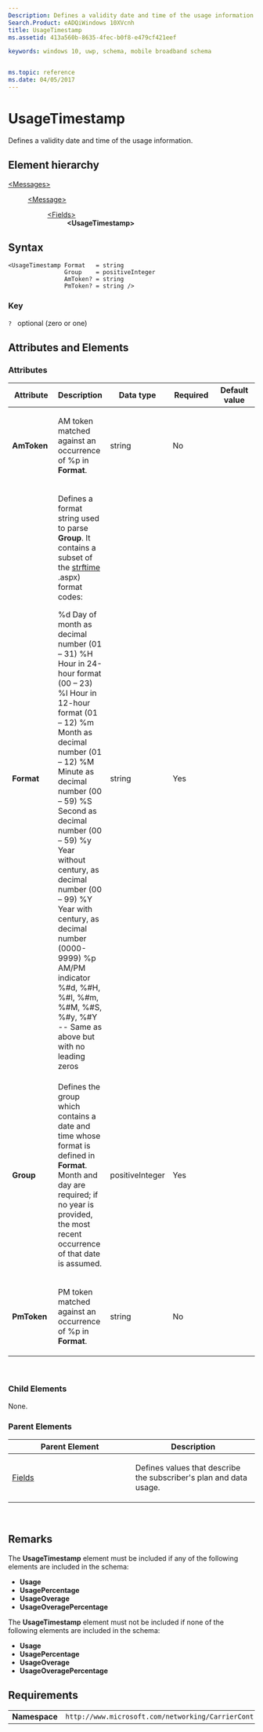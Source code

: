 ```yaml
---
Description: Defines a validity date and time of the usage information
Search.Product: eADQiWindows 10XVcnh
title: UsageTimestamp
ms.assetid: 413a560b-8635-4fec-b0f8-e479cf421eef

keywords: windows 10, uwp, schema, mobile broadband schema


ms.topic: reference
ms.date: 04/05/2017
---
```


# UsageTimestamp


Defines a validity date and time of the usage information.

## Element hierarchy

<dl>
<dt><a href="element-messages.md">&lt;Messages&gt;</a></dt>
<dd>
<dl>
<dt><a href="element-message.md">&lt;Message&gt;</a></dt>
<dd>
<dl>
<dt><a href="element-fields.md">&lt;Fields&gt;</a></dt>
<dd><b>&lt;UsageTimestamp&gt;</b></dd>
</dl>
</dd>
</dl>
</dd>
</dl>

## Syntax

``` syntax
<UsageTimestamp Format   = string
                Group    = positiveInteger
                AmToken? = string
                PmToken? = string />
```

### Key

`?`   optional (zero or one)

## Attributes and Elements


### Attributes

<table>
<colgroup>
<col width="20%" />
<col width="20%" />
<col width="20%" />
<col width="20%" />
<col width="20%" />
</colgroup>
<thead>
<tr class="header">
<th>Attribute</th>
<th>Description</th>
<th>Data type</th>
<th>Required</th>
<th>Default value</th>
</tr>
</thead>
<tbody>
<tr class="odd">
<td><strong>AmToken</strong></td>
<td><p>AM token matched against an occurrence of %p in <strong>Format</strong>.</p></td>
<td>string</td>
<td>No</td>
<td></td>
</tr>
<tr class="even">
<td><strong>Format</strong></td>
<td><p>Defines a format string used to parse <strong>Group</strong>. It contains a subset of the <a href="https://msdn.microsoft.com/library/fe06s4ak(VS.71">strftime</a> .aspx) format codes:</p>
%d Day of month as decimal number (01 – 31)
%H Hour in 24-hour format (00 – 23)
%I Hour in 12-hour format (01 – 12)
%m Month as decimal number (01 – 12)
%M Minute as decimal number (00 – 59)
%S Second as decimal number (00 – 59)
%y Year without century, as decimal number (00 – 99)
%Y Year with century, as decimal number (0000-9999)
%p AM/PM indicator
%#d, %#H, %#I, %#m, %#M, %#S, %#y, %#Y -- Same as above but with no leading zeros</td>
<td>string</td>
<td>Yes</td>
<td></td>
</tr>
<tr class="odd">
<td><strong>Group</strong></td>
<td><p>Defines the group which contains a date and time whose format is defined in <strong>Format</strong>. Month and day are required; if no year is provided, the most recent occurrence of that date is assumed.</p></td>
<td>positiveInteger</td>
<td>Yes</td>
<td></td>
</tr>
<tr class="even">
<td><strong>PmToken</strong></td>
<td><p>PM token matched against an occurrence of %p in <strong>Format</strong>.</p></td>
<td>string</td>
<td>No</td>
<td></td>
</tr>
</tbody>
</table>

 

### Child Elements

None.

### Parent Elements

<table>
<colgroup>
<col width="50%" />
<col width="50%" />
</colgroup>
<thead>
<tr class="header">
<th>Parent Element</th>
<th>Description</th>
</tr>
</thead>
<tbody>
<tr class="odd">
<td><a href="element-fields.md">Fields</a> </td>
<td><p>Defines values that describe the subscriber's plan and data usage.</p></td>
</tr>
</tbody>
</table>

 

## Remarks

The **UsageTimestamp** element must be included if any of the following elements are included in the schema:

-   **Usage**
-   **UsagePercentage**
-   **UsageOverage**
-   **UsageOveragePercentage**

The **UsageTimestamp** element must not be included if none of the following elements are included in the schema:

-   **Usage**
-   **UsagePercentage**
-   **UsageOverage**
-   **UsageOveragePercentage**

## Requirements

|          |         |
|----------|--------------|
| **Namespace** | `http://www.microsoft.com/networking/CarrierControl/WWAN/v1` |

 

 



